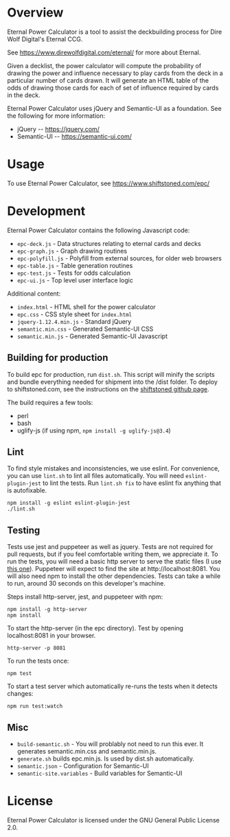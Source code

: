 # Overview

Eternal Power Calculator is a tool to assist the deckbuilding process
for Dire Wolf Digital's Eternal CCG.

See https://www.direwolfdigital.com/eternal/ for more about Eternal.

Given a decklist, the power calculator will compute the probability of
drawing the power and influence necessary to play cards from the deck
in a particular number of cards drawn.  It will generate an HTML table
of the odds of drawing those cards for each of set of influence
required by cards in the deck.

Eternal Power Calculator uses jQuery and Semantic-UI as a foundation.
See the following for more information:

* jQuery -- https://jquery.com/
* Semantic-UI -- https://semantic-ui.com/

# Usage

To use Eternal Power Calculator, see https://www.shiftstoned.com/epc/

# Development

Eternal Power Calculator contains the following Javascript code:

* `epc-deck.js` - Data structures relating to eternal cards and decks
* `epc-graph.js` - Graph drawing routines
* `epc-polyfill.js` - Polyfill from external sources, for older web browsers
* `epc-table.js` - Table generation routines
* `epc-test.js` - Tests for odds calculation
* `epc-ui.js` - Top level user interface logic

Additional content:

* `index.html` - HTML shell for the power calculator
* `epc.css` - CSS style sheet for `index.html`
* `jquery-1.12.4.min.js` - Standard jQuery
* `semantic.min.css` - Generated Semantic-UI CSS
* `semantic.min.js` - Generated Semantic-UI Javascript

## Building for production

To build epc for production, run `dist.sh`. This script will minify the scripts and bundle everything needed for shipment into the /dist folder. To deploy to shiftstoned.com, see the instructions on the [shiftstoned github page](https://github.com/shiftstoned/shiftstoned.github.io).

The build requires a few tools:

* perl
* bash
* uglify-js (if using npm, `npm install -g uglify-js@3.4`)


## Lint

To find style mistakes and inconsistencies, we use eslint. For convenience, you can use `lint.sh` to lint all files automatically. You will need `eslint-plugin-jest` to lint the tests. Run `lint.sh fix` to have eslint fix anything that is autofixable.

```
npm install -g eslint eslint-plugin-jest
./lint.sh
```

## Testing

Tests use jest and puppeteer as well as jquery. Tests are not required for pull requests, but if you feel comfortable writing them, we appreciate it. To run the tests, you will need a basic http server to serve the static files (I use [this one](https://www.npmjs.com/package/http-server)). Puppeteer will expect to find the site at http://localhost:8081. You will also need npm to install the other dependencies. Tests can take a while to run, around 30 seconds on this developer's machine.

Steps install http-server, jest, and puppeteer with npm:
```
npm install -g http-server
npm install
```

To start the http-server (in the epc directory). Test by opening localhost:8081 in your browser.
```
http-server -p 8081
```

To run the tests once:
```
npm test
```

To start a test server which automatically re-runs the tests when it detects changes:
```
npm run test:watch
```

## Misc

* `build-semantic.sh` - You will problably not need to run this ever. It generates semantic.min.css and semantic.min.js.
* `generate.sh` builds epc.min.js. Is used by dist.sh automatically.
* `semantic.json` - Configuration for Semantic-UI
* `semantic-site.variables` - Build variables for Semantic-UI

# License

Eternal Power Calculator is licensed under the GNU General Public License 2.0.
